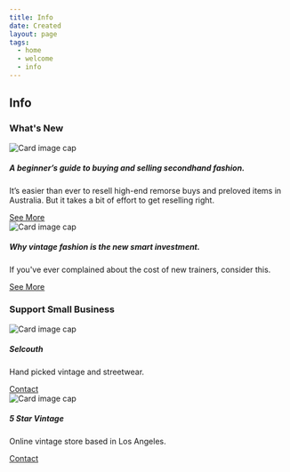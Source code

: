 ```yaml
---
title: Info
date: Created
layout: page
tags:
  - home
  - welcome
  - info
---
```


<h2>Info</h2>
<h3>What's New</h3>
  <div class="row mb-5">    
    <div class="col"> 
      <div class="card">
  <img class="card-img-top" src="images/vintagestore.jpg" alt="Card image cap">
  <div class="card-body">
    <h5 class="card-title">A beginner’s guide to buying and selling secondhand fashion.</h5>
    <p class="card-text">It’s easier than ever to resell high-end remorse buys and preloved items in Australia. But it takes a bit of effort to get reselling right.</p>
    <a href="https://www.theguardian.com/fashion/2021/may/18/closet-to-cash-a-beginners-guide-to-buying-and-selling-secondhand-fashion" class="btn btn-primary">See More</a>
  </div>
</div>
</div>
  
</div>
    
<div class="row mb-5">    
    <div class="col">
      <div class="card">
  <img class="card-img-top" src="images/whatsnew.jpeg" alt="Card image cap">
  <div class="card-body">
    <h5 class="card-title">Why vintage fashion is the new smart investment.</h5>
    <p class="card-text">If you've ever complained about the cost of new trainers, consider this. </p>
    <a href="https://www.theguardian.com/fashion/2020/jun/28/450k-for-trainers-why-vintage-fashion-is-the-new-smart-investment" class="btn btn-primary">See More</a>
  </div>
</div>
</div>
  
</div>      
   
  
  <h3>Support Small Business</h3>
  <div class="row mb-5">    
    <div class="col">
      <div class="card">
  <img class="card-img-top" src="images/pricetag-selcouth.jpg" alt="Card image cap">
  <div class="card-body">
    <h5 class="card-title">Selcouth</h5>
    <p class="card-text">Hand picked vintage and streetwear.</p>
    <a href="https://www.instagram.com/5starvintage/" class="btn btn-primary">Contact</a>
  </div>
</div>
</div>
</div>   

<div class="row mb-5">    
    <div class="col">
      <div class="card">
  <img class="card-img-top" src="images/5starvintage.jpeg" alt="Card image cap">
  <div class="card-body">
    <h5 class="card-title">5 Star Vintage</h5>
    <p class="card-text">Online vintage store based in Los Angeles.</p>
    <a href="https://www.instagram.com/selcouth.la/" class="btn btn-primary">Contact</a>
  </div>
</div>
</div> 
  </div>